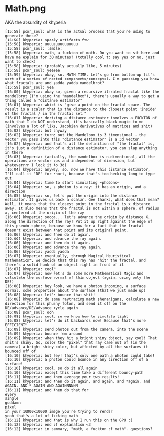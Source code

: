Math.png
===

AKA the absurdity of khyperia

    [15:58] poor_soul: what is the actual process that you're using to generate these?
    [15:58] khyperia: spooky artifacts ftw
    [15:58] khyperia: uuuuuuuuuuuuuuu
    [15:58] poor_soul: :smile:
    [15:58] khyperia: math, a fuckton of math. Do you want to sit here and have me explain for 30 minutes? (totally cool to say yes or no, just want to check)
    [15:58] khyperia: (probably actually like, 5 minutes)
    [15:58] poor_soul: yeeeee
    [15:59] khyperia: okay, so. MATH TIME. Let's go from bottom-up (it's sort of a series of nested components/concepts). I'm guessing you know what fractals are and yadda yadda mandelbrot?
    [15:59] poor_soul: yea
    [16:00] khyperia: okay so, given a recursive iterated fractal like the mandelbrot (I'm using the "mandelbox"), there's usually a way to get a thing called a "distance estimator"
    [16:01] khyperia: which is "give a point on the fractal space. The result is a scalar that is the distance to the closest point 'inside' of the fractal / in the fractal set."
    [16:01] khyperia: deriving a distance estimator involves a FUCkTON of math that I do NOT understand, it's basically black magic to me (involves a lot of like, Jacobian derivatives of matrixes and shit)
    [16:02] khyperia: but anyway
    [16:02] khyperia: turns out the Mandelbox is 3 dimensional - the vector you pass into this "distance estimator" is a 3d vector
    [16:02] khyperia: and that's all the definition of "the fractal" is, it's just a definition of a distance estimator. you can slap anything in there
    [16:03] khyperia: (actually, the mandelbox is n-dimentional, all the operations are vector ops and independent of dimension, but whateverrrr I lock it to 3d)
    [16:04] khyperia: anyway, so. now we have this distance estimator, I'll call it "DE" for short, because that's too hecking long to type out
    [16:04] khyperia: time to start simulating ~photons~
    [16:04] khyperia: so, a photon is a ray: it has an origin, and a direction
    [16:05] khyperia: so, let's put the origin into the distance estimator. It gives us back a scalar. Gee thanks, what does that mean? Well, it means that the closest point in the fractal is x distance away. It also means that the fractal is not within a sphere, of radius x, centered at the origin of the ray
    [16:06] khyperia: soooo... let's advance the origin by distance X, along the direction of the ray! Put it up right against the edge of this pseudo-sphere, because we know for a fact that the fractal doesn't exist between that point and its original point.
    [16:06] khyperia: and then do it again.
    [16:06] khyperia: and advance the ray again.
    [16:06] khyperia: and then do it again.
    [16:06] khyperia: and advance the ray again.
    [16:06] khyperia: yadda yadda
    [16:07] khyperia: eventually, through Magical Heuristical Mathematics™, we decide that this ray has "hit" the fractal, and there's a solid hunk of an object right in front of it
    [16:07] khyperia: cool™
    [16:07] khyperia: now let's do some more Mathematical Magic and calculate the surface normal of this object (again, using only the DE!)
    [16:08] khyperia: hey look, we have a photon incoming, a surface normal, some properties about the surface (that we just made up)
    [16:08] khyperia: let's bounce that shit!
    [16:08] khyperia: do some raytracing math shenanigans, calculate a new direction for this phunny foton, and send it off on the DE/advance/DE/advance cycle again
    [16:08] poor_soul: ooh
    [16:08] khyperia: cool, so we know how to simulate light
    [16:08] khyperia: let's do it backwards now! Because that's more EFFICIENT™
    [16:09] khyperia: send photos out from the camera, into the scene
    [16:09] khyperia: bounce 'em around
    [16:09] khyperia: when they hit a bright shiny object, say cool! That shit's shiny. So, color the "pixel" that ray came out of (in the camera) a bright shiny color, but affected by all the surfaces it bounced off of
    [16:10] khyperia: but hey! that's only one path a photon could take!
    [16:10] khyperia: a photon could bounce in any direction off of a surface!
    [16:10] khyperia: cool. so do it all again
    [16:10] khyperia: except this time take a different bouncy-path
    [16:11] khyperia: and then average your two results!
    [16:11] khyperia: and then do it again. and again. and *again. and AGAIN. AND * AGAIN AND AGAINNNNNN
    [16:11] khyperia: and then do that for
    every
    single
    goddamn
    pixel
    in your 10000x10000 image you're trying to render
    yeah that's a lot of fucking math
    [16:12] khyperia: and that is why I run this on the GPU :)
    [16:12] khyperia: end of explanation <3
    [16:12] khyperia: in summary, "math, a fuckton of math". questions?

